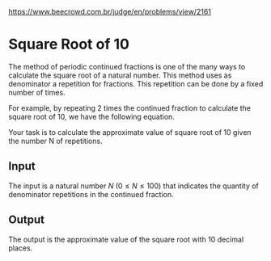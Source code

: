 https://www.beecrowd.com.br/judge/en/problems/view/2161

# Square Root of 10

The method of periodic continued fractions is one of the many ways to
calculate the square root of a natural number. This method uses as denominator
a repetition for fractions. This repetition can be done by a fixed number of
times.

For example, by repeating 2 times the continued fraction to calculate the
square root of 10, we have the following equation.

Your task is to calculate the approximate value of square root of 10 given the
number N of repetitions.

## Input

The input is a natural number $N$ ($0 \leq N \leq 100$) that indicates the
quantity of denominator repetitions in the continued fraction.

## Output

The output is the approximate value of the square root with 10 decimal places.
